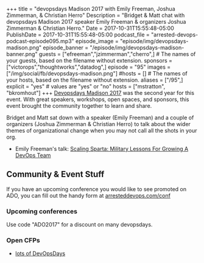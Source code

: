 +++
title = "devopsdays Madison 2017 with Emily Freeman, Joshua Zimmerman, & Christian Herro"
Description = "Bridget & Matt chat with devopsdays Madison 2017 speaker Emily Freeman & organizers Joshua Zimmerman & Christian Herro."
Date = 2017-10-31T15:55:48-05:00
PublishDate = 2017-10-31T15:55:48-05:00
podcast_file = "arrested-devops-podcast-episode095.mp3"
episode_image = "episode/img/devopsdays-madison.png"
episode_banner = "/episode/img/devopsdays-madison-banner.png"
guests = ["efreeman","jzimmerman","cherro",] # The names of your guests, based on the filename without extension.
sponsors = ["victorops","thoughtworks","datadog",]
episode = "95"
images = ["/img/social/fb/devopsdays-madison.png"]
#hosts = [] # The names of your hosts, based on the filename without extension.
aliases = ["/95",]
explicit = "yes" # values are "yes" or "no"
hosts = ["mstratton", "bkromhout"]
+++
[Devopsdays Madison 2017](https://www.devopsdays.org/events/2017-madison/) was the second year for this event. With great speakers, workshops, open spaces, and sponsors, this event brought the community together to learn and share. 

Bridget and Matt sat down with a speaker (Emily Freeman) and a couple of organizers (Joshua Zimmerman & Christian Herro) to talk about the wider themes of organizational change when you may not call all the shots in your org.

* Emily Freeman's talk: [Scaling Sparta: Military Lessons For Growing A DevOps Team](https://www.devopsdays.org/events/2017-madison/program/emily-freeman/)


## Community & Event Stuff

If you have an upcoming conference you would like to see promoted on ADO, you can fill out the handy form at [arresteddevops.com/conf](https://arresteddevops.com/conf)

### Upcoming conferences

Use code "ADO2017" for a discount on many devopsdays.

### Open CFPs

* [lots of DevOpsDays](https://devopsdays.org/speaking)
